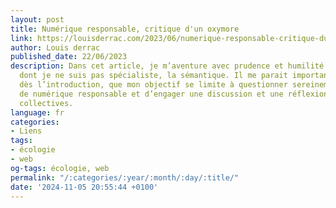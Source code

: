 ```yaml
---
layout: post
title: Numérique responsable, critique d'un oxymore
link: https://louisderrac.com/2023/06/numerique-responsable-critique-dun-oxymore
author: Louis derrac
published_date: 22/06/2023
description: Dans cet article, je m’aventure avec prudence et humilité dans un domaine
  dont je ne suis pas spécialiste, la sémantique. Il me parait important de préciser,
  dès l’introduction, que mon objectif se limite à questionner sereinement le terme
  de numérique responsable et d’engager une discussion et une réflexion que j’espère
  collectives.
language: fr
categories:
- Liens
tags:
- écologie
- web
og-tags: écologie, web
permalink: "/:categories/:year/:month/:day/:title/"
date: '2024-11-05 20:55:44 +0100'
---
```

